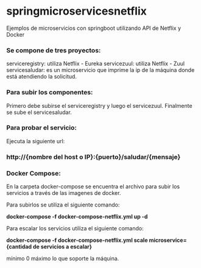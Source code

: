 # springmicroservicesnetflix
Ejemplos de microservicios con springboot utilizando API de Netflix y Docker

<h3>Se compone de tres proyectos:</h3>

serviceregistry: utiliza Netflix - Eureka
servicezuul: utiliza Netflix - Zuul
servicesaludar: es un microservicio que imprime la ip de la máquina donde está atendiendo la solicitud.

<h3>Para subir los componentes:</h3>

Primero debe subirse el serviceregistry y luego el servicezuul.
Finalmente se sube el servicesaludar.

<h3>Para probar el servicio:</h3>

Ejecuta la siguiente url: <h3>http://{nombre del host o IP}:{puerto}/saludar/{mensaje}</h3>

<h3>Docker Compose:</h3>
En la carpeta docker-compose se encuentra el archivo para subir los servicios a través de las imagenes de docker.

Para subirlos se utiliza el siguiente comando:

<b>docker-compose -f docker-compose-netflix.yml up -d</b>

Para escalar los servicios utiliza el siguiente comando:

<b>docker-compose -f docker-compose-netflix.yml scale microservice={cantidad de servicios a escalar} </b>

mínimo 0 máximo lo que soporte la máquina.
